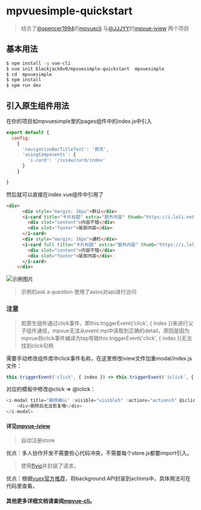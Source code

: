 # mpvuesimple-quickstart

> 结合了[@spencer1994](https://github.com/spencer1994)的[mpvuecli](https://github.com/spencer1994/mpvue-cli) 
   与[@JJJYY](https://github.com/JJJYY/)的[mpvue-iview](https://github.com/JJJYY/mpvue-iview) 两个项目

## 基本用法
``` bash
$ npm install -g vue-cli
$ vue init blackjack0v0/mpvuesimple-quickstart  mpvuesimple
$ cd  mpvuesimple
$ npm install
$ npm run dev
```

##  引入原生组件用法
在你的项目如mpvuesimple里的pages组件中的index.js中引入
``` js
export default {
  config:
    {
      'navigationBarTitleText': '首页',
      'usingComponents': {
        'i-card': '/iview/card/index'
      }
    }

}
``` 
然后就可以直接在index.vue组件中引用了
``` html
<div>
      <div style="margin: 16px">默认</div>
      <i-card title="卡片标题" extra="额外内容" thumb="https://i.loli.net/2017/08/21/599a521472424.jpg">
        <div slot="content">内容不错</div>
        <div slot="footer">尾部内容</div>
      </i-card>
      <div style="margin: 16px">通栏</div>
      <i-card full title="卡片标题" extra="额外内容" thumb="https://i.loli.net/2017/08/21/599a521472424.jpg">
        <div slot="content">内容不错</div>
        <div slot="footer">尾部内容</div>
      </i-card>
    </div>
``` 

![示例图片](http://wx1.sinaimg.cn/mw690/0060lm7Tly1fsx1fp3clmg309p0gkdr3.gif)

>示例的ask a question 使用了axios对api进行访问

### 注意
>若原生组件通过click事件，即this.triggerEvent('click', { index })来进行父子组件通信，mpvue无法从event.mp中读取到正确的detail，原因是因为mpvue将click事件编译为tap导致this.triggerEvent('click', { index })无法找到click句柄

需要手动修改组件库中click事件名称，在这里修改iview文件加重modal/index.js文件：
``` js
this.triggerEvent('click', { index }) => this.triggerEvent('iclick', { index })
``` 
对应的模板中修改@click => @iclick：
``` js
<i-modal title="删除确认" :visible="visible5" :actions="actions5" @iclick="handleClick5">
    <div>删除后无法恢复哦</div>
</i-modal>
``` 
####  详见[mpvue-iview](https://github.com/JJJYY/mpvue-iview)


> 自动注册store    

优点：多人协作开发不需要担心代码冲突，不需要每个store.js都要import引入。

> 使用[flyio](https://wendux.github.io/dist/#/doc/flyio-en/readme)并封装了请求，

优点：根据[vuex官方推荐](https://vuex.vuejs.org/zh-cn/intro.html)，将background API封装到actions中，具体用法可在代码里查看。


####  其他更多详细文档请查阅[mpvue-cli](https://github.com/spencer1994/mpvue-cli)。

